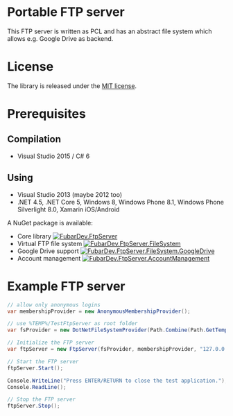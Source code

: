 # Portable FTP server

This FTP server is written as PCL and has an abstract file system
which allows e.g. Google Drive as backend.

# License

The library is released under the [MIT license](http://opensource.org/licenses/MIT).

# Prerequisites

## Compilation

* Visual Studio 2015 / C# 6

## Using

* Visual Studio 2013 (maybe 2012 too)
* .NET 4.5, .NET Core 5, Windows 8, Windows Phone 8.1, Windows Phone Silverlight 8.0, Xamarin iOS/Android

A NuGet package is available:

* Core library
  [![FubarDev.FtpServer](https://img.shields.io/nuget/v/FubarDev.FtpServer.svg)](https://www.nuget.org/packages/FubarDev.FtpServer)
* Virtual FTP file system
  [![FubarDev.FtpServer.FileSystem](https://img.shields.io/nuget/v/FubarDev.FtpServer.FileSystem.svg)](https://www.nuget.org/packages/FubarDev.FtpServer.FileSystem)
* Google Drive support
  [![FubarDev.FtpServer.FileSystem.GoogleDrive](https://img.shields.io/nuget/v/FubarDev.FtpServer.FileSystem.GoogleDrive.svg)](https://www.nuget.org/packages/FubarDev.FtpServer.FileSystem.GoogleDrive)
* Account management
  [![FubarDev.FtpServer.AccountManagement](https://img.shields.io/nuget/v/FubarDev.FtpServer.AccountManagement.svg)](https://www.nuget.org/packages/FubarDev.FtpServer.AccountManagement)

# Example FTP server

```csharp
// allow only anonymous logins
var membershipProvider = new AnonymousMembershipProvider();

// use %TEMP%/TestFtpServer as root folder
var fsProvider = new DotNetFileSystemProvider(Path.Combine(Path.GetTempPath(), "TestFtpServer"), false);

// Initialize the FTP server
var ftpServer = new FtpServer(fsProvider, membershipProvider, "127.0.0.1");

// Start the FTP server
ftpServer.Start();

Console.WriteLine("Press ENTER/RETURN to close the test application.");
Console.ReadLine();

// Stop the FTP server
ftpServer.Stop();
```
